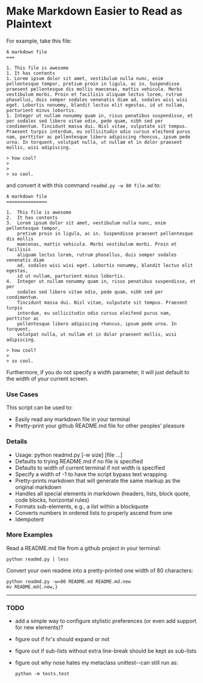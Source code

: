 Make Markdown Easier to Read as Plaintext
=========================================

For example, take this file:

    A markdown file
    ===

    1. This file is awesome
    1. It has contents
    1. Lorem ipsum dolor sit amet, vestibulum nulla nunc, enim pellentesque tempor, pretium proin in ligula, ac in. Suspendisse praesent pellentesque dis mollis maecenas, mattis vehicula. Morbi vestibulum morbi. Proin et facilisis aliquam lectus lorem, rutrum phasellus, duis semper sodales venenatis diam ad, sodales wisi wisi eget. Lobortis nonummy, blandit lectus elit egestas, id ut nullam, parturient minus lobortis.
    1. Integer ut nullam nonummy quam in, risus penatibus suspendisse, et per sodales sed libero vitae odio, pede quam, nibh sed per condimentum. Tincidunt massa dui. Nisl vitae, vulputate sit tempus. Praesent turpis interdum, eu sollicitudin odio cursus eleifend purus nam, porttitor ac pellentesque libero adipiscing rhoncus, ipsum pede urna. In torquent, volutpat nulla, ut nullam et in dolor praesent mollis, wisi adipiscing.

    > how cool?
    >
    >
    > so cool.

and convert it with this command `readmd.py -w 80 file.md` to:

    A markdown file
    ===============

    1.  This file is awesome
    2.  It has contents
    3.  Lorem ipsum dolor sit amet, vestibulum nulla nunc, enim pellentesque tempor,
        pretium proin in ligula, ac in. Suspendisse praesent pellentesque dis mollis
        maecenas, mattis vehicula. Morbi vestibulum morbi. Proin et facilisis
        aliquam lectus lorem, rutrum phasellus, duis semper sodales venenatis diam
        ad, sodales wisi wisi eget. Lobortis nonummy, blandit lectus elit egestas,
        id ut nullam, parturient minus lobortis.
    4.  Integer ut nullam nonummy quam in, risus penatibus suspendisse, et per
        sodales sed libero vitae odio, pede quam, nibh sed per condimentum.
        Tincidunt massa dui. Nisl vitae, vulputate sit tempus. Praesent turpis
        interdum, eu sollicitudin odio cursus eleifend purus nam, porttitor ac
        pellentesque libero adipiscing rhoncus, ipsum pede urna. In torquent,
        volutpat nulla, ut nullam et in dolor praesent mollis, wisi adipiscing.

    > how cool?
    >
    > so cool.

Furthermore, if you do not specify a width parameter, it will just default to
the width of your current screen.

### Use Cases

This script can be used to:

*   Easily read any markdown file in your terminal
*   Pretty-print your github README.md file for other peoples' pleasure

### Details

*   Usage: python readmd.py [-w size] [file ...]
*   Defaults to trying README.md if no file is specified
*   Defaults to width of current terminal if not width is specified
*   Specify a width of -1 to have the script bypass text wrapping
*   Pretty-prints markdown that will generate the same markup as the original
    markdown
*   Handles all special elements in markdown (headers, lists, block quote, code
    blocks, horizontal rules)
*   Formats sub-elements, e.g., a list within a blockquote
*   Converts numbers in ordered lists to properly ascend from one
*   Idempotent

### More Examples

Read a README.md file from a github project in your terminal:

    python readmd.py | less

Convert your own readme into a pretty-printed one width of 80 characters:

    python readmd.py -w=80 README.md README.md.new
    mv README.md{.new,}

---

### TODO

-   add a simple way to configure stylistic preferences (or even add support for
    new elements)?
-   figure out if hr's should expand or not
-   figure out if sub-lists without extra line-break should be kept as sub-lists
-   figure out why nose hates my metaclass unittest--can still run as:

        python -m tests.test
